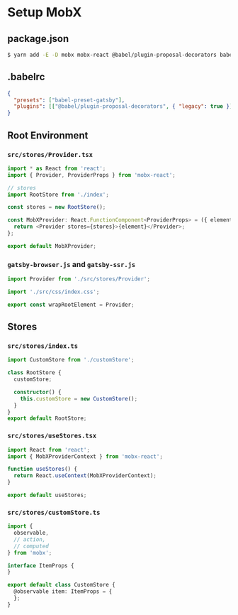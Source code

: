 # Setup MobX

## package.json
```bash
$ yarn add -E -D mobx mobx-react @babel/plugin-proposal-decorators babel-preset-gatsby
```

## .babelrc
```json
{
  "presets": ["babel-preset-gatsby"],
  "plugins": [["@babel/plugin-proposal-decorators", { "legacy": true }]]
}
```

## Root Environment
### `src/stores/Provider.tsx`
```ts
import * as React from 'react';
import { Provider, ProviderProps } from 'mobx-react';

// stores
import RootStore from './index';

const stores = new RootStore();

const MobXProvider: React.FunctionComponent<ProviderProps> = ({ element }) => {
  return <Provider stores={stores}>{element}</Provider>;
};

export default MobXProvider;

```

### `gatsby-browser.js` and `gatsby-ssr.js`
```ts
import Provider from './src/stores/Provider';

import './src/css/index.css';

export const wrapRootElement = Provider;

```

## Stores
### `src/stores/index.ts`
```ts
import CustomStore from './customStore';

class RootStore {
  customStore;

  constructor() {
    this.customStore = new CustomStore();
  }
}
export default RootStore;

```

### `src/stores/useStores.tsx`
```ts
import React from 'react';
import { MobXProviderContext } from 'mobx-react';

function useStores() {
  return React.useContext(MobXProviderContext);
}

export default useStores;

```

### `src/stores/customStore.ts`
```ts
import {
  observable,
  // action,
  // computed
} from 'mobx';

interface ItemProps {
}

export default class CustomStore {
  @observable item: ItemProps = {
  };
}

```